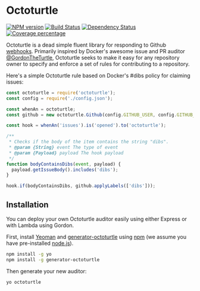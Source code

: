 # Octoturtle

[![NPM version][npm-image]][npm-url] [![Build Status][travis-image]][travis-url] [![Dependency Status][daviddm-image]][daviddm-url] [![Coverage percentage][coveralls-image]][coveralls-url]

Octoturtle is a dead simple fluent library for responding to Github
[webhooks][1]. Primarily inspired by Docker's awesome issue and PR auditor
[@GordonTheTurtle][2], Octoturtle seeks to make it easy for any repository owner to
specify and enforce a set of rules for contributing to a repository.

Here's a simple Octoturtle rule based on Docker's #dibs policy for claiming
issues:
```javascript
const octoturtle = require('octoturtle');
const config = require('./config.json');

const whenAn = octoturtle;
const github = new octoturtle.Github(config.GITHUB_USER, config.GITHUB_TOKEN);

const hook = whenAn('issues').is('opened').to('octoturtle');

/**
 * Checks if the body of the item contains the string "dibs".
 * @param {String} event The type of event
 * @param {Payload} payload The hook payload
 */
function bodyContainsDibs(event, payload) {
  payload.getIssueBody().includes('dibs');
}

hook.if(bodyContainsDibs, github.applyLabels(['dibs']));
```

## Installation

You can deploy your own Octoturtle auditor easily using either Express or with
Lambda using Gordon.

First, install [Yeoman][4] and [generator-octoturtle][5] using
[npm][6] (we assume you have pre-installed
[node.js][7]).

```bash
npm install -g yo
npm install -g generator-octoturtle
```

Then generate your new auditor:

```bash
yo octoturtle
```

[1]: https://developer.github.com/webhooks/
[2]: https://www.github.com/GordonTheTurtle
[3]: https://www.github.com/Docker
[4]: http://yeoman.io
[5]: https://github.com/AndrewGuenther/generator-octoturtle
[6]: https://www.npmjs.com/
[7]: https://nodejs.org/

[npm-image]: https://badge.fury.io/js/octoturtle.svg
[npm-url]: https://npmjs.org/package/octoturtle
[travis-image]: https://travis-ci.org/AndrewGuenther/octoturtle.svg?branch=master
[travis-url]: https://travis-ci.org/AndrewGuenther/octoturtle
[daviddm-image]: https://david-dm.org/AndrewGuenther/octoturtle.svg?theme=shields.io
[daviddm-url]: https://david-dm.org/AndrewGuenther/octoturtle
[coveralls-image]: https://coveralls.io/repos/AndrewGuenther/octoturtle/badge.svg
[coveralls-url]: https://coveralls.io/r/AndrewGuenther/octoturtle
